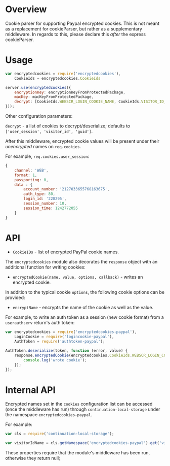 # Overview

Cookie parser for supporting Paypal encrypted cookies. This is not meant as a replacement for cookieParser, but rather as a supplementary middleware.
In regards to this, please declare this _after_ the express cookieParser.

# Usage

```javascript
var encryptedcookies = require('encryptedcookies'),
    CookieIds = encryptedcookies.CookieIds

server.use(encryptedcookies({
	encryptionKey: encryptionKeyFromProtectedPackage,
	macKey: macKeyFromProtectedPackage,
	decrypt: [CookieIds.WEBSCR_LOGIN_COOKIE_NAME, CookieIds.VISITOR_ID_COOKIE, CookieIds.GUID_COOKIE]
}));
```

Other configuration parameters:

`decrypt` - a list of cookies to decrypt/deserialize; defaults to `['user_session', 'visitor_id', 'guid']`.

After this middleware, encrypted cookie values will be present under their *unencrypted* names on `req.cookies`.

For example, `req.cookies.user_session`:

```javascript
{
	channel: 'WEB',
	format: 1,
	passporting: 0,
	data : {
		account_number: '2127033655768163675',
		auth_type: 80,
		login_id: '228295',
		session_number: 10,
		session_time: 1242772055
	}
}
```

# API

* `CookieIDs` - list of encrypted PayPal cookie names.

The `encryptedcookies` module also decorates the `response` object with an additional function for writing cookies:

* `encryptedCookie(name, value, options, callback)` - writes an encrypted cookie.

In addition to the typical cookie `options`, the following cookie options can be provided:

* `encryptName` - encrypts the name of the cookie as well as the value.

For example, to write an auth token as a session (new cookie format) from a `userauthserv` return's auth token:

```javascript
var encryptedcookies = require('encryptedcookies-paypal'),
    LoginCookie = require('logincookie-paypal'),
    AuthToken = require('authtoken-paypal');

AuthToken.deserialize(token, function (error, value) {
    response.encryptedCookie(encryptedcookies.CookieIds.WEBSCR_LOGIN_COOKIE_NAME, LoginCookie.serialize(new LoginCookie(value)), { secure: true, httpOnly: true, encryptName: true }, function () {
        console.log('wrote cookie');
    });
});
```

# Internal API

Encrypted names set in the `cookies` configuration list can be accessed (once the middleware has run) through `continuation-local-storage` under the namespace `encryptedcookies-paypal`.

For example:

```javascript
var cls = require('continuation-local-storage');

var visitorIdName = cls.getNamespace('encryptedcookies-paypal').get('visitor_id');
```

These properties require that the module's middleware has been run, otherwise they return null;